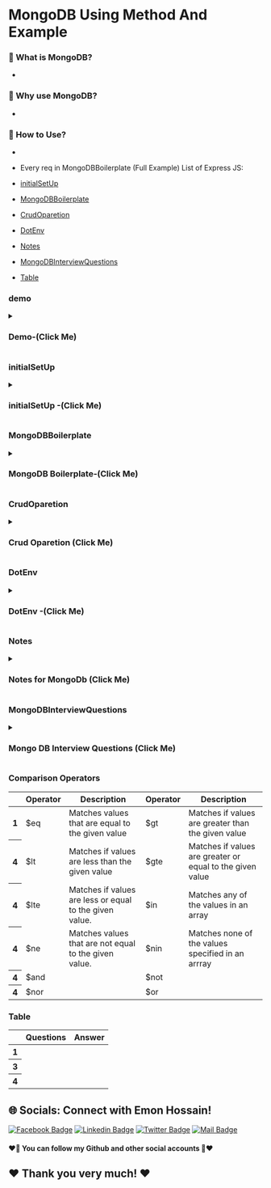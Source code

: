 # MongoDB Using Method And Example

### 🔭 What is MongoDB?
- 
### 👯 Why use MongoDB?
- 
###  🤔 How to Use?
- 

- Every req in MongoDBBoilerplate (Full Example)
List of Express JS:
- [initialSetUp](#initialSetUp)
- [MongoDBBoilerplate](#MongoDBBoilerplate)
- [CrudOparetion](#CrudOparetion)
- [DotEnv](#DotEnv)
- [Notes](#Notes)
- [MongoDBInterviewQuestions](#MongoDBInterviewQuestions)
- [Table](#Table)



### demo
<details>
<summary>
  <h3> Demo-(Click Me)</h3>
</summary>
<br >
	
```js

demo code

```
</details>


### initialSetUp
<details>
<summary>
  <h3> initialSetUp -(Click Me)</h3>
</summary>
<br >
	
```js

/* 
১। mongodb atlas data host korte dai pore data niya kaj korte pari
2.mongodb connect korar jonno (URI) thakbe 
=>const uri = ;
3. mongodb oi URI er jonno ekta Client dei jaite oi URI (update, post, get, delete) korte pari and URI pass korte hobe
=> const client = new MongoClient(uri);
4. Sei client ke Connect kora and Database er kaj async kaj
async function run() {
  await client.connect();
}
5. app.use(express.json())
6. 

0. npm install mongodb
1. create New Project (copy user and password)
2. Database > Connect > connect your application copy (include full drive) paste index.js 
//
const { MongoClient, ServerApiVersion } = require('mongodb');
const uri = "mongodb+srv://GeniusCar:<password>@cluster0.nftlnia.mongodb.net/?retryWrites=true&w=majority";
const client = new MongoClient(uri, { useNewUrlParser: true, useUnifiedTopology: true, serverApi: ServerApiVersion.v1 });
client.connect(err => {
  const collection = client.db("test").collection("devices");
  // perform actions on the collection object
  client.close();
});
3. Remove this and create async function
client.connect(err => {
  const collection = client.db("test").collection("devices");
  // perform actions on the collection object
  client.close();
}); 
4. create async function (follow mongodb crud find many)
async function run(){
    try{
        //4.1 create collection 
const serviceCollection = client.db("geniusCar").collection(services);
    }
    finally{

    }
}
run().catch(error => console.error(error))
5. Database > collections > create database same name 
client.db("geniusCar").collection(services);
database name (geniusCar)
collection(services)
6. Backend data load করতে api lagbe
app.get('/services', async(req, res) => {

    })
7. query কারে কারে find করতে চাই ( )
 const query = { runtime: { $lt: 15 } };

৮। সব গুলাকে find করতে চাইলে empty object দিতে হবে।

const query = { };
৯। data sort করতে options use করে। 
  const options = {
      // sort returned documents in ascending order by title (A->Z)
      sort: { title: 1 },
      // Include only the `title` and `imdb` fields in each returned document
      projection: { _id: 0, title: 1, imdb: 1 },
    };
10. অথবা find use করতে cursor নিবো।
    const query = { };
    const cursor = serviceCollection.find(query);




*/

```
</details>

### MongoDBBoilerplate
<details>
<summary>
  <h3> MongoDB Boilerplate-(Click Me)</h3>
</summary>
<br >
	
```js

const express = require("express");
const cors = require("cors");
const { MongoClient, ServerApiVersion } = require("mongodb");
require("dotenv").config();

const app = express();
const PORT = process.env.PORT || 5000;

//middleware
app.use(cors());
app.use(express.json());


const uri = `mongodb+srv://${process.env.DB_USER}:${process.env.DB_PASSWORD}@cluster0.nftlnia.mongodb.net/?retryWrites=true&w=majority`;
const client = new MongoClient(uri, {
  useNewUrlParser: true,
  useUnifiedTopology: true,
  serverApi: ServerApiVersion.v1,
});

async function run() {
  try {
    const serviceCollection = client.db("geniusCar").collection(services);
    //Backend data load করতে api lagbe
    app.get("/services", async (req, res) => {
      //সব গুলাকে find করতে চাইলে empty object দিতে হবে।
      const query = {};
      //data sort করতে options use করে। অথবা find use করতে cursor নিবো।
      const cursor = serviceCollection.find(query);
      // async/ promise call হচ্ছে তাই await use করতে হবে
      //toArray দিয়ে cursor টাকে array তে convert করতে হবে  যাতে client site use  করতে হবে
      const services = await cursor.toArray();
      res.send(services);
    });
  } finally {
  }
}
run().catch((error) => console.error(error));

app.get("/", (req, res) => {
  res.send("Hello Genius Car Server");
});
app.listen(PORT, () => {
  console.log("genius car server is running", PORT);
});

```
</details>


### CrudOparetion
<details>
<summary>
  <h3> Crud Oparetion (Click Me)</h3>
</summary>
<br >
	
```js

demo code

```
</details>


### DotEnv
<details>
<summary>
  <h3> DotEnv -(Click Me)</h3>
</summary>
<br >
	
```js

/* 
১। npm install dotenv --save
2 create .env file in your root folder
DB_USER=Genius
DB_PASSWORD=ylqSoHGMEeM8
3. inde.js file (change username and password)
require('dotenv').config()
const uri = `mongodb+srv://${process.env.DB_USER}:${process.env.DB_PASSWORD}@cluster0.nftlnia.mongodb.net/?retryWrites=true&w=majority`;




*/

```
</details>



### Notes
<details>
<summary>
  <h3>Notes for MongoDb  (Click Me)</h3>
</summary>
<br >
  - Notes must be know every single part for interview 

```js

************Mongo DB  Notes************
//Module 65-8
 1.What are MongoDb operators?
MongoDb offers the following query operator types:
i. Comparison
ii. Logical
iii. Element
iv. Evalution
v. Geospatial
vi. Array
vii. Bitwise
viii. Comments
	
	
	
	

************End Node Notes************
```
</details>
  
### MongoDBInterviewQuestions
<details>
<summary>
  <h3>Mongo DB Interview Questions (Click Me)</h3>
</summary>
<br >
 must be know every single part for interview https://roadmap.sh/react
	
 ```js
************Mongo DB Interview Questions************
	
//Milestone: 11 Backend and Database integrate
//Node.js Interview Questions
//Module 65.9
1. What is Node.js and how it works?
2. What are the key features of Node.js?
3. What in npm? What is the main functionality of npm?
4. What is the difference between JavaScript and Node.js?
5. What is event-driven programming in Node.js?
6. How single threaded handles concurrency when multiple I/O operations happing in Node.js?
7. What is package.json?
8. What is Event loop in Node.js and how does it work?
9. What do you understand by callback hell?

//MongoDb Interview Questions	
1. What is a Document in MongoDb?
2. What is Collection in MongoDb?
3. What are some fetures of MongoDb?
4. When to use MongoDb?
5. What are some of the advantages of MongoDB?
6. What type of DBMS is MongoDB?
7. What is the difference between MongoDB and MYSql?
8. Explain the Structure of ObjectID in MongoDB?
9. What is CRUD in MongoDB?
	
	
	
	
	
	
	
  ************Mongo DB Interview Questions************
 ```
</details>

### Comparison Operators
<div class="overflow-x-auto">
  <table class="table w-full">
    <!-- head -->
    <thead>
      <tr>
        <th></th>
        <th>Operator</th>
        <th>Description</th>
	<th>Operator</th>
        <th>Description</th>
      </tr>
    </thead>
    <tbody>
      <!-- row 1 -->
      <tr>
        <th>1</th>
        <td>$eq </td>
        <td>Matches values that are equal to the given value </td>
	<td> $gt </td>
        <td> Matches if values are greater than the given value </td>
      </tr>
      <!-- row 2 -->
      <tr>
        <th>4</th>
        <td>$lt </td>
        <td>Matches if values are less than the given value </td>
	<td>$gte </td>
        <td> Matches if values are greater or equal to the given value</td>
      </tr>
       <!-- row 1 -->
      <tr>
        <th>4</th>
        <td>$lte </td>
        <td>Matches if values are less or equal to the given value.</td>
	<td> $in</td>
        <td>Matches any of the values in an array </td>
      </tr> <!-- row 1 -->
      <tr>
      <tr>
        <th>4</th>
        <td> $ne</td>
        <td>Matches values that are not equal to the given value. </td>
	<td>$nin </td>
        <td> Matches none of the values specified in an arrray </td>
      </tr> <!-- row 1 -->
      <tr>
        <th>4</th>
        <td>$and </td>
        <td> </td>
	  <td>$not </td>
        <td> </td>
      </tr>
      </tr> <!-- row 1 -->
      <tr>
        <th>4</th>
        <td>$nor </td>
        <td> </td>
	<td>$or </td>
        <td> </td>
      </tr>
    </tbody>
  </table>
</div>

### Table
<div class="overflow-x-auto">
  <table class="table w-full">
    <!-- head -->
    <thead>
      <tr>
        <th></th>
        <th>Questions</th>
        <th>Answer</th>
      </tr>
    </thead>
    <tbody>
      <!-- row 1 -->
      <tr>
        <th>1</th>
        <td> </td>
        <td> </td>
      </tr>
      <!-- row 2 -->
      <tr>
        <th>3</th>
        <td> </td>
        <td> </td>
      </tr>
       <!-- row 1 -->
      <tr>
        <th>4</th>
        <td> </td>
        <td> </td>
      </tr>
    </tbody>
  </table>
</div>



## 🌐 Socials: Connect with Emon Hossain!

[![Facebook Badge](https://img.shields.io/badge/Facebook-1877F2?style=for-the-badge&logo=facebook&logoColor=white)](https://fb.com/emonhossain6) [![Linkedin Badge](https://img.shields.io/badge/LinkedIn-0077B5?style=for-the-badge&logo=linkedin&logoColor=white)](https://www.linkedin.com/in/emon007iu/) [![Twitter Badge](https://img.shields.io/badge/Twitter-1DA1F2?style=for-the-badge&logo=twitter&logoColor=white)](https://twitter.com/@emon_hossain7) [![Mail Badge](https://img.shields.io/badge/Gmail-D14836?style=for-the-badge&logo=gmail&logoColor=white)](mailto:emon.hossain.wd@gmail.com)

<h4>❤️🤔 You can follow my Github and other social accounts 🤔❤️</h4>
<h2>❤️ Thank you very much! ❤️</h2>
